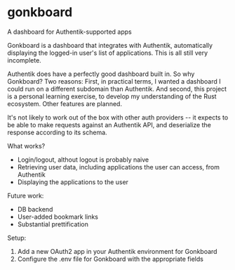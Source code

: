 # gonkboard
A dashboard for Authentik-supported apps

Gonkboard is a dashboard that integrates with Authentik, automatically displaying the logged-in user's list of applications. This is all still very incomplete.

Authentik does have a perfectly good dashboard built in. So why Gonkboard? Two reasons: First, in practical terms, I wanted a dashboard I could run on a different subdomain than Authentik. And second, this project is a personal learning exercise, to develop my understanding of the Rust ecosystem. Other features are planned.

It's not likely to work out of the box with other auth providers -- it expects to be able to make requests against an Authentik API, and deserialize the response according to its schema.

What works?
* Login/logout, althout logout is probably naive
* Retrieving user data, including applications the user can access, from Authentik
* Displaying the applications to the user

Future work:
* DB backend
* User-added bookmark links
* Substantial prettification

Setup:
1. Add a new OAuth2 app in your Authentik environment for Gonkboard
2. Configure the .env file for Gonkboard with the appropriate fields
